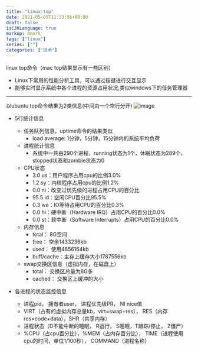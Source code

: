 ```yaml
---
title: "linux-top"
date: 2021-05-05T11:33:56+08:00
draft: false
isCJKLanguage: true
markup: mmark
tags: ["linux"]
series: [""]
categories: ["技术"]
---
```


linux top命令（mac top结果显示有一些区别）

+ Linux下常用的性能分析工具，可以通过按键进行交互显示
+ 能够实时显示系统中各个进程的资源占用状况,类似windows下的任务管理器
---
以ubuntu top命令结果为2类信息(中间由一个空行分开)
![image](/os/top.png)

+ 5行统计信息
  + 任务队列信息，uptime命令的结果类似
    + load average: 1分钟，5分钟，15分钟内的系统平均负荷
  + 进程统计信息
    + 系统中一共由290个进程，running状态为1个，休眠状态为289个， stopped状态和zombie状态为0
  + CPU状态
    + 3.0 us：用户程序占用cpu的比例3.0%
    + 1.2 sy：内核程序占用cpu的比例1.2%
    + 0.0 ni：改变过优先级的进程占用CPU的百分比
    + 95.5 id：空闲CPU百分比95.5%
    + 0.3 wa：IO等待占用CPU的百分比0.3%
    + 0.0 hi：硬中断（Hardware IRQ）占用CPU的百分比0.0%
    + 0.0 st：软中断（Software Interrupts）占用CPU的百分比0.0%
  + 内存信息
    + total： 8G空间
    + free： 空余1433236kb
    + used： 使用4856164kb
    + buff/cache：主存上缓存大小1787556kb
  + swap交换区信息（虚拟内存，在磁盘上）
    + total： 交换区总量为8G多
    + cached： 交换区上缓冲的大小

+ 各进程的状态监控信息
  + 进程pid， 拥有者user， 进程优先级PR， NI nice值
  + VIRT（占有的虚拟内存总量kb，virt=swap+res）， RES（内存res=code+data），SHR（共享内存）
  + 进程状态（D不能中断的睡眠， R运行， S睡眠，T跟踪/停止， Z僵尸）
  + %CPU（占cpu百分比），%MEM（占内存百分比）， TIME（进程使用cpu的时间，单位1/100秒）， COMMAND（进程名称）